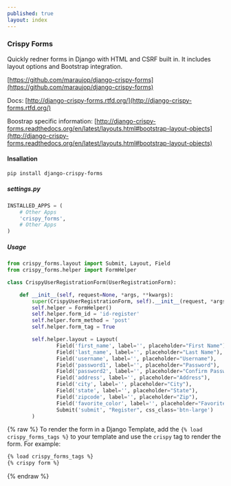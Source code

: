 ```yaml
---
published: true
layout: index
---
```


### Crispy Forms
Quickly redner forms in Django with HTML and CSRF built in. It includes layout options and Bootstrap integration.

[https://github.com/maraujop/django-crispy-forms](https://github.com/maraujop/django-crispy-forms)

Docs: [http://django-crispy-forms.rtfd.org/](http://django-crispy-forms.rtfd.org/)

Boostrap specific information: [http://django-crispy-forms.readthedocs.org/en/latest/layouts.html#bootstrap-layout-objects](http://django-crispy-forms.readthedocs.org/en/latest/layouts.html#bootstrap-layout-objects)

#### Insallation

```bash
pip install django-crispy-forms
```

##### settings.py
```python
INSTALLED_APPS = (
    # Other Apps
    'crispy_forms',
    # Other Apps
)
```

##### Usage
```python
from crispy_forms.layout import Submit, Layout, Field
from crispy_forms.helper import FormHelper

class CrispyUserRegistrationForm(UserRegistrationForm):

    def __init__(self, request=None, *args, **kwargs):
        super(CrispyUserRegistrationForm, self).__init__(request, *args, **kwargs)
        self.helper = FormHelper()
        self.helper.form_id = 'id-register'
        self.helper.form_method = 'post'
        self.helper.form_tag = True

        self.helper.layout = Layout(
                Field('first_name', label='', placeholder="First Name"),
                Field('last_name', label='', placeholder="Last Name"),
                Field('username', label='', placeholder="Username"),
                Field('password1', label='', placeholder="Password"),
                Field('password2', label='', placeholder="Confirm Password"),
                Field('address', label='', placeholder="Address"),
                Field('city', label='', placeholder="City"),
                Field('state', label='', placeholder="State"),
                Field('zipcode', label='', placeholder="Zip"),
                Field('favorite_color', label='', placeholder="Favorite Color"),
                Submit('submit', "Register", css_class='btn-large')
        )
```
{% raw %}
To render the form in a Django Template, add the `{% load crispy_forms_tags %}` to your template and use the `crispy` tag to render the form. For example: 

```html
{% load crispy_forms_tags %}
{% crispy form %}
```
{% endraw %}

